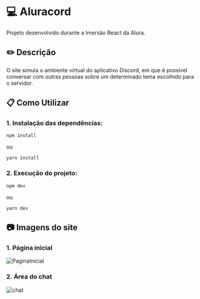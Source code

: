 <h1>💻 Aluracord </h1>
Projeto desenvolvido durante a Imersão React da Alura.

<h2>✏️ Descrição </h2>
O site simula o ambiente virtual do aplicativo Discord, em que é possível conversar com outras pessoas sobre um determinado tema escolhido para o servidor.

<h2>📋 Como Utilizar </h2>

<h3>1. Instalação das dependências:</h3>

```
npm install
```
ou
```
yarn install
```
<h3> 2. Execução do projeto: </h3>

```
npm dev
```
ou
```
yarn dev
```
<h2>📷 Imagens do site</h2>

<h3>1. Página inicial</h3>

![PaginaInicial](https://user-images.githubusercontent.com/62821027/151637494-9de56ebb-d238-46db-90f3-ee75a8176386.png)

<h3>2. Área do chat </h3>

![chat](https://user-images.githubusercontent.com/62821027/151637632-2838a935-41cb-4bcf-be52-8e0f0c455b2c.png)
